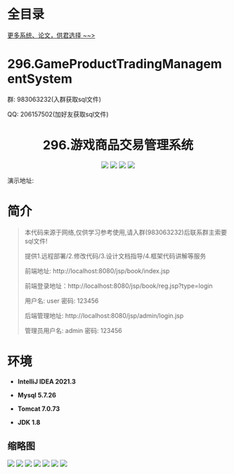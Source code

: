 # 全目录

[更多系统、论文，供君选择 ~~>](https://www.bitwise.net.cn)

# 296.GameProductTradingManagementSystem

<p>群: 983063232(入群获取sql文件)</p>
<p>QQ: 206157502(加好友获取sql文件)</p>

<p><h1 align="center">296.游戏商品交易管理系统</h1></p>



<p align="center">
	<img src="https://img.shields.io/badge/jdk-1.8-orange.svg"/>
    <img src="https://img.shields.io/badge/servlet-5.x-lightgrey.svg"/>
    <img src="https://img.shields.io/badge/jsp-3.x-blue.svg"/>
    <img src="https://img.shields.io/badge/jdbc-5.x-yellow.svg"/>
</p>

演示地址:  []()

# 简介

> 本代码来源于网络,仅供学习参考使用,请入群(983063232)后联系群主索要sql文件!
>
> 提供1.远程部署/2.修改代码/3.设计文档指导/4.框架代码讲解等服务
>
> 前端地址: http://localhost:8080/jsp/book/index.jsp
>
> 前端登录地址：http://localhost:8080/jsp/book/reg.jsp?type=login
>
> 用户名: user   密码: 123456
>
> 后端管理地址: http://localhost:8080/jsp/admin/login.jsp
>
> 管理员用户名: admin   密码: 123456
>


# 环境

- <b>IntelliJ IDEA 2021.3</b>

- <b>Mysql 5.7.26</b>

- <b>Tomcat 7.0.73</b>

- <b>JDK 1.8</b>





## 缩略图

![](https://bitwise.oss-cn-heyuan.aliyuncs.com/2024/9/10/3ce60f34-a45a-422d-be1e-79cc7e7ab0e3.png)
![](https://bitwise.oss-cn-heyuan.aliyuncs.com/2024/9/10/d83277fb-fe9a-4c35-b4fd-90b2e4d354f6.png)
![](https://bitwise.oss-cn-heyuan.aliyuncs.com/2024/9/10/045dce91-fd08-4ab0-a030-c1ec304b4afd.png)
![](https://bitwise.oss-cn-heyuan.aliyuncs.com/2024/9/10/fec80d17-1d5f-4f97-8aba-c10d9e1aad47.png)
![](https://bitwise.oss-cn-heyuan.aliyuncs.com/2024/9/10/a2b2c748-cd7b-4d3a-98b7-68166ce674b1.png)
![](https://bitwise.oss-cn-heyuan.aliyuncs.com/2024/9/10/a3c75ffb-2b00-4f12-bbef-d8fea5688fec.png)
![](https://bitwise.oss-cn-heyuan.aliyuncs.com/2024/9/10/91f68928-1e84-4f83-b150-7ee81bc13396.png)







